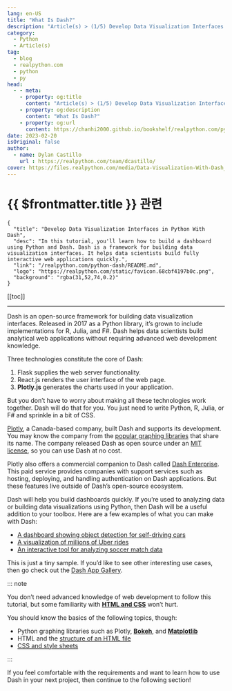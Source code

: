 ```yaml
---
lang: en-US
title: "What Is Dash?"
description: "Article(s) > (1/5) Develop Data Visualization Interfaces in Python With Dash"
category:
  - Python
  - Article(s)
tag:
  - blog
  - realpython.com
  - python
  - py
head:
  - - meta:
    - property: og:title
      content: "Article(s) > (1/5) Develop Data Visualization Interfaces in Python With Dash"
    - property: og:description
      content: "What Is Dash?"
    - property: og:url
      content: https://chanhi2000.github.io/bookshelf/realpython.com/python-dash/what-is-dash.html
date: 2023-02-20
isOriginal: false
author:
  - name: Dylan Castillo
    url : https://realpython.com/team/dcastillo/
cover: https://files.realpython.com/media/Data-Visualization-With-Dash_Watermarked.b3eae31c557f.jpg
---
```


# {{ $frontmatter.title }} 관련

```component VPCard
{
  "title": "Develop Data Visualization Interfaces in Python With Dash",
  "desc": "In this tutorial, you'll learn how to build a dashboard using Python and Dash. Dash is a framework for building data visualization interfaces. It helps data scientists build fully interactive web applications quickly.",
  "link": "/realpython.com/python-dash/README.md",
  "logo": "https://realpython.com/static/favicon.68cbf4197b0c.png",
  "background": "rgba(31,52,74,0.2)"
}
```

[[toc]]

---

<SiteInfo
  name="Develop Data Visualization Interfaces in Python With Dash"
  desc="In this tutorial, you'll learn how to build a dashboard using Python and Dash. Dash is a framework for building data visualization interfaces. It helps data scientists build fully interactive web applications quickly."
  url="https://realpython.com/python-repl#what-is-dash"
  logo="https://realpython.com/static/favicon.68cbf4197b0c.png"
  preview="https://files.realpython.com/media/Data-Visualization-With-Dash_Watermarked.b3eae31c557f.jpg"/>

Dash is an open-source framework for building data visualization interfaces. Released in 2017 as a Python library, it’s grown to include implementations for R, Julia, and F#. Dash helps data scientists build analytical web applications without requiring advanced web development knowledge.

Three technologies constitute the core of Dash:

1. <FontIcon icon="iconfont icon-flask"/>Flask supplies the web server functionality.
2. <FontIcon icon="fa-brands fa-react"/>React.js renders the user interface of the web page.
3. **Plotly.js** generates the charts used in your application.

But you don’t have to worry about making all these technologies work together. Dash will do that for you. You just need to write Python, R, Julia, or F# and sprinkle in a bit of CSS.

[<FontIcon icon="iconfont icon-plotly"/>Plotly](https://plotly.com/), a Canada-based company, built Dash and supports its development. You may know the company from the [<FontIcon icon="iconfont icon-plotly"/>popular graphing libraries](https://plotly.com/graphing-libraries/) that share its name. The company released Dash as open source under an [<FontIcon icon="fas fa-globe"/>MIT license](https://tldrlegal.com/license/mit-license), so you can use Dash at no cost.

Plotly also offers a commercial companion to Dash called [<FontIcon icon="iconfont icon-plotly"/>Dash Enterprise](https://plotly.com/dash/). This paid service provides companies with support services such as hosting, deploying, and handling authentication on Dash applications. But these features live outside of Dash’s open-source ecosystem.

Dash will help you build dashboards quickly. If you’re used to analyzing data or building data visualizations using Python, then Dash will be a useful addition to your toolbox. Here are a few examples of what you can make with Dash:

- [<FontIcon icon="fas fa-globe"/>A dashboard showing object detection for self-driving cars](https://dash.gallery/self-driving/)
- [<FontIcon icon="fas fa-globe"/>A visualization of millions of Uber rides](https://dash.gallery/dash-uber-rides-demo/)
- [<FontIcon icon="fas fa-globe"/>An interactive tool for analyzing soccer match data](https://dash.gallery/soccer-match-analytics/)

This is just a tiny sample. If you’d like to see other interesting use cases, then go check out the [<FontIcon icon="fas fa-globe"/>Dash App Gallery](https://dash.gallery/).

::: note

You don’t need advanced knowledge of web development to follow this tutorial, but some familiarity with [**HTML and CSS**](/realpython.com/html-css-python.md) won’t hurt.

You should know the basics of the following topics, though:

- Python graphing libraries such as Plotly, [**Bokeh**](/realpython.com/python-data-visualization-bokeh.md), and [**Matplotlib**](/realpython.com/python-matplotlib-guide.md)
- HTML and the [<FontIcon icon="fa-brands fa-firefox"/>structure of an HTML file](https://developer.mozilla.org/en-US/docs/Learn/HTML/Introduction_to_HTML/Getting_started)
- [<FontIcon icon="fa-brands fa-firefox"/>CSS and style sheets](https://developer.mozilla.org/en-US/docs/Learn/CSS/First_steps/Getting_started)

:::

If you feel comfortable with the requirements and want to learn how to use Dash in your next project, then continue to the following section!

